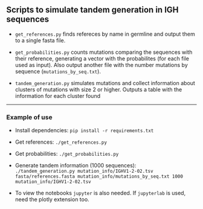 ## Scripts to simulate tandem generation in IGH sequences

- `get_references.py`  finds refereces by name in germline and output them to a single fasta file.

- `get_probabilities.py` counts mutations comparing the sequences with their reference, generating a vector with the probabilites (for each file used as input). Also output another file with the number mutations by sequence (`mutations_by_seq.txt`).

- `tandem_generation.py` simulates mutations and collect information about clusters of mutations with size 2 or higher. Outputs a table with the information for each cluster found

---
### Example of use
- Install dependencies: `pip install -r requirements.txt`
- Get references: `./get_references.py`
- Get probabilities: `./get_probabilities.py`
- Generate tandem information (1000 sequences): `./tandem_generation.py mutation_info/IGHV1-2-02.tsv fasta/references.fasta mutation_info/mutations_by_seq.txt 1000 mutation_info/IGHV1-2-02.tsv`

- To view the notebooks `jupyter` is also needed. If `jupyterlab` is used, need the plotly extension too.
